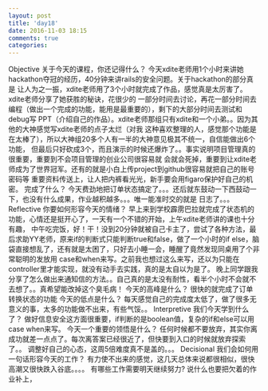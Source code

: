 ```yaml
---
layout: post
title: 'day18'
date: 2016-11-03 18:15
comments: true
categories: 
---
```

Objective
关于今天的课程，你还记得什么？
今天xdite老师用1个小时来讲她hackathon夺冠的经历，40分钟来讲rails的安全问题。关于hackathon的部分真是
让人为之一振，xdite老师用了3个小时就完成了作品，感觉真是太厉害了。xdite老师分享了她获胜的秘诀，花很少的
一部分时间去讨论，再花一部分时间去编程（做出一个完成的功能，能用是最重要的），剩下的大部分时间去测试和debug写
PPT（介绍自己的作品）。xdite老师那组只有xdite和一个小弟。。因为其他的大神感觉写xdite老师的点子太烂（对我
这种喜欢整理的人，感觉那个功能是在太棒了），所以大神组20多个人有一半的大神意见极其不统一，自信能做出6个功能，
但最后只好砍成3个，而且演示的时候还爆炸了。。事实说明项目管理真的很重要，重要到不会项目管理的创业公司很容易就
会就会死掉，重要到让xdite老师成为了世界冠军。还有的就是小白上传project到github很容易就把自己的账号密码等
重要资料传送上，让人把内裤看光光，新手要会用figaro保护好自己的机密。
完成了什么？
今天费劲地把订单状态搞定了。。。还后就东鼓动一下西鼓动一下，也没有什么成果，作业越积越多。。。唯一能准时交的就是
日志了。。。
Reflective
你要如何形容今天的情绪？
早上来到学校霹雳巴拉就完成了状态机的功能，心情还是挺开心了，一天有一个不错的开始，上午xdite老师讲的课也十分有趣，
中午吃完饭，好！干！没到20分钟就被自己卡主了，尝试了各种方法，最后求助YY老师，原来if的判断式只能判断true和false，做了一个小时的if else，脑袋直接想乱了，还有就是太困了，只好去小睡一会，睡醒了竟然发现同桌用了个非常聪明的发放用
case和when来写。之前我也想过这么来写，还以为只能在controller里才能实现，就没有动手去实践，真的是太自以为是了。
晚上同学跟我分享了怎么做出来通知信的方法。。自己真的是太没有耐性，看半个小时不会就不去想了。。真希望能改掉这个臭毛病！
今天的高峰是什么？
很快的就完成了订单转换状态的功能
今天的低点是什么？
每天感觉自己的完成度太低了，做了很多无意义的事，太多的功能做不出来，有些气馁。。
Interpretive
我们今天学到什么了？
做好信息安全这方面很重要，if判断的是boolean值，复杂的if和else可以用case when来写。
今天一个重要的领悟是什么？
任何时候都不要放弃，其实你离成功就差一点点了。每次离答案已经很近了，但快要到入口的时候就放弃探索了。。
调整好自己的心态，这周5倍难度真不是盖的。。。
Decisional
我们会如何用一句话形容今天的工作？
有力使不出来的感觉，这几天总体来说都很相似，很快高潮又很快跌入谷底。。。。
有哪些工作需要明天继续努力?
说什么也要把欠着的作业补上，